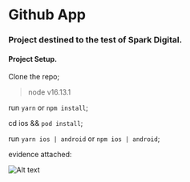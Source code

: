 # Github App

### Project destined to the test of Spark Digital.

#### Project Setup.

Clone the repo;

> node v16.13.1

run `yarn` or `npm install`;

cd ios && `pod install`;

run `yarn ios | android` or `npm ios | android`;

evidence attached:

![Alt text](src/assets/evidence.gif?raw=true 'project')
